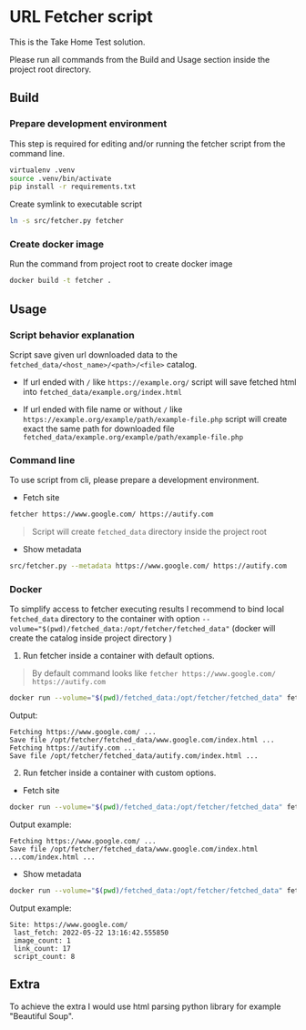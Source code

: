 # URL Fetcher script

This is the Take Home Test solution.

Please run all commands from the Build and Usage section inside the project root directory.

## Build

### Prepare development environment

This step is required for editing and/or running the fetcher script from the command line.

```bash
virtualenv .venv
source .venv/bin/activate
pip install -r requirements.txt
```

Create symlink to executable script

```bash
ln -s src/fetcher.py fetcher
```

### Create docker image

Run the command from project root to create docker image

```bash
docker build -t fetcher .
```

## Usage

### Script behavior explanation

Script save given url downloaded data to the `fetched_data/<host_name>/<path>/<file>` catalog.

- If url ended with `/` like `https://example.org/` script will save fetched html into `fetched_data/example.org/index.html`

- If url ended with file name or without `/` like `https://example.org/example/path/example-file.php` script will create exact the same path for downloaded file `fetched_data/example.org/example/path/example-file.php`

### Command line

To use script from cli, please prepare a development environment.

- Fetch site

```bash
fetcher https://www.google.com/ https://autify.com
```

> Script will create `fetched_data` directory inside the project root

- Show metadata

```bash
src/fetcher.py --metadata https://www.google.com/ https://autify.com
```

### Docker

To simplify access to fetcher executing results I recommend to bind local `fetched_data` directory to the container with option `--volume="$(pwd)/fetched_data:/opt/fetcher/fetched_data"` (docker will create the catalog inside project directory )

1. Run fetcher inside a container with default options.

> By default command looks like `fetcher https://www.google.com/ https://autify.com`

```bash
docker run --volume="$(pwd)/fetched_data:/opt/fetcher/fetched_data" fetcher:latest
```

Output:

```stdout
Fetching https://www.google.com/ ...
Save file /opt/fetcher/fetched_data/www.google.com/index.html ...
Fetching https://autify.com ...
Save file /opt/fetcher/fetched_data/autify.com/index.html ...
```

2. Run fetcher inside a container with custom options.

- Fetch site

```bash
docker run --volume="$(pwd)/fetched_data:/opt/fetcher/fetched_data" fetcher:latest fetcher https://www.google.com/
```

Output example:

```stdout
Fetching https://www.google.com/ ...
Save file /opt/fetcher/fetched_data/www.google.com/index.html ...com/index.html ...
```

- Show metadata

```bash
docker run --volume="$(pwd)/fetched_data:/opt/fetcher/fetched_data" fetcher:latest fetcher --metadata https://www.google.com/
```

Output example:

```stdout
Site: https://www.google.com/
 last_fetch: 2022-05-22 13:16:42.555850
 image_count: 1
 link_count: 17
 script_count: 8
```

## Extra

To achieve the extra I would use html parsing python library for example "Beautiful Soup".
